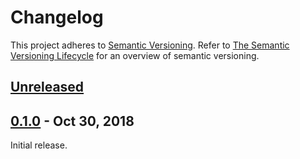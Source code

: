 # Changelog
This project adheres to [Semantic Versioning](http://semver.org/spec/v2.0.0.html). Refer to 
[The Semantic Versioning Lifecycle](https://www.jeremytcd.com/articles/the-semantic-versioning-lifecycle)
for an overview of semantic versioning.

## [Unreleased](https://github.com/JeremyTCD/Javascript.NodeJS/compare/0.1.0...HEAD)

## [0.1.0](https://github.com/JeremyTCD/Javascript.NodeJS/compare/0.1.0...0.1.0) - Oct 30, 2018
Initial release.